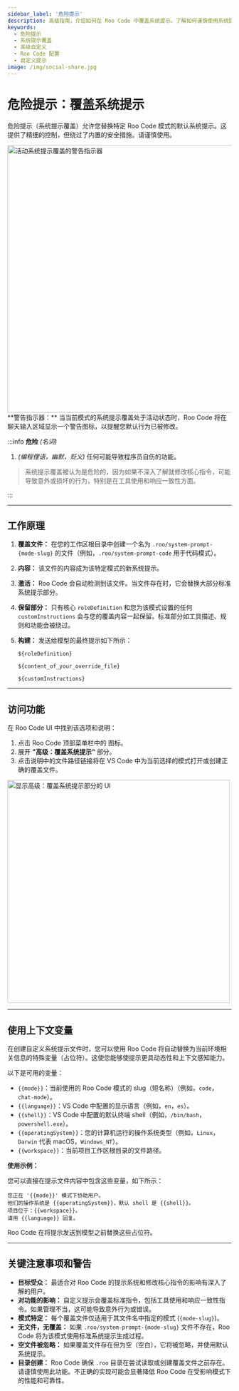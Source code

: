 ```yaml
---
sidebar_label: '危险提示'
description: 高级指南，介绍如何在 Roo Code 中覆盖系统提示。了解如何谨慎使用系统提示覆盖来自定义 AI 行为。
keywords:
  - 危险提示
  - 系统提示覆盖
  - 高级自定义
  - Roo Code 配置
  - 自定义提示
image: /img/social-share.jpg
---
```


# 危险提示：覆盖系统提示

危险提示（系统提示覆盖）允许您替换特定 Roo Code 模式的默认系统提示。这提供了精细的控制，但绕过了内置的安全措施。请谨慎使用。

<img src="/img/footgun-prompting/footgun-prompting-1.png" alt="活动系统提示覆盖的警告指示器" width="600" />
**警告指示器：** 当当前模式的系统提示覆盖处于活动状态时，Roo Code 将在聊天输入区域显示一个警告图标，以提醒您默认行为已被修改。


:::info **危险** _(名词)_

1.  _(编程俚语，幽默，贬义)_ 任何可能导致程序员自伤的功能。

> 系统提示覆盖被认为是危险的，因为如果不深入了解就修改核心指令，可能导致意外或损坏的行为，特别是在工具使用和响应一致性方面。

:::

---

## 工作原理

1.  **覆盖文件：** 在您的工作区根目录中创建一个名为 `.roo/system-prompt-{mode-slug}` 的文件（例如，`.roo/system-prompt-code` 用于代码模式）。
2.  **内容：** 该文件的内容成为该特定模式的新系统提示。
3.  **激活：** Roo Code 会自动检测到该文件。当文件存在时，它会替换大部分标准系统提示部分。
4.  **保留部分：** 只有核心 `roleDefinition` 和您为该模式设置的任何 `customInstructions` 会与您的覆盖内容一起保留。标准部分如工具描述、规则和功能会被绕过。
5.  **构建：** 发送给模型的最终提示如下所示：

    ```
    ${roleDefinition}

    ${content_of_your_override_file}

    ${customInstructions}
    ```

---

## 访问功能

在 Roo Code UI 中找到该选项和说明：

1.  点击 Roo Code 顶部菜单栏中的 <Codicon name="notebook" /> 图标。
2.  展开 **"高级：覆盖系统提示"** 部分。
3.  点击说明中的文件路径链接将在 VS Code 中为当前选择的模式打开或创建正确的覆盖文件。

<img src="/img/footgun-prompting/footgun-prompting.png" alt="显示高级：覆盖系统提示部分的 UI" width="500" />

---

## 使用上下文变量

在创建自定义系统提示文件时，您可以使用 Roo Code 将自动替换为当前环境相关信息的特殊变量（占位符）。这使您能够使提示更具动态性和上下文感知能力。

以下是可用的变量：

- `{{mode}}`：当前使用的 Roo Code 模式的 slug（短名称）（例如，`code`，`chat-mode`）。
- `{{language}}`：VS Code 中配置的显示语言（例如，`en`，`es`）。
- `{{shell}}`：VS Code 中配置的默认终端 shell（例如，`/bin/bash`，`powershell.exe`）。
- `{{operatingSystem}}`：您的计算机运行的操作系统类型（例如，`Linux`，`Darwin` 代表 macOS，`Windows_NT`）。
- `{{workspace}}`：当前项目工作区根目录的文件路径。

**使用示例：**

您可以直接在提示文件内容中包含这些变量，如下所示：

```
您正在 '{{mode}}' 模式下协助用户。
他们的操作系统是 {{operatingSystem}}，默认 shell 是 {{shell}}。
项目位于：{{workspace}}。
请用 {{language}} 回复。
```

Roo Code 在将提示发送到模型之前替换这些占位符。

---

## 关键注意事项和警告

- **目标受众：** 最适合对 Roo Code 的提示系统和修改核心指令的影响有深入了解的用户。
- **对功能的影响：** 自定义提示会覆盖标准指令，包括工具使用和响应一致性指令。如果管理不当，这可能导致意外行为或错误。
- **模式特定：** 每个覆盖文件仅适用于其文件名中指定的模式 (`{mode-slug}`)。
- **无文件，无覆盖：** 如果 `.roo/system-prompt-{mode-slug}` 文件不存在，Roo Code 将为该模式使用标准系统提示生成过程。
- **空文件被忽略：** 如果覆盖文件存在但为空（空白），它将被忽略，并使用默认系统提示。
- **目录创建：** Roo Code 确保 `.roo` 目录在尝试读取或创建覆盖文件之前存在。
请谨慎使用此功能。不正确的实现可能会显著降低 Roo Code 在受影响模式下的性能和可靠性。